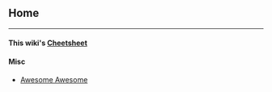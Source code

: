 ## Home

-----------------------------------------

#### This wiki's [Cheetsheet](./wiki_cheatsheet)
#### Misc
+ [Awesome Awesome](./Awesome_Awesome)



